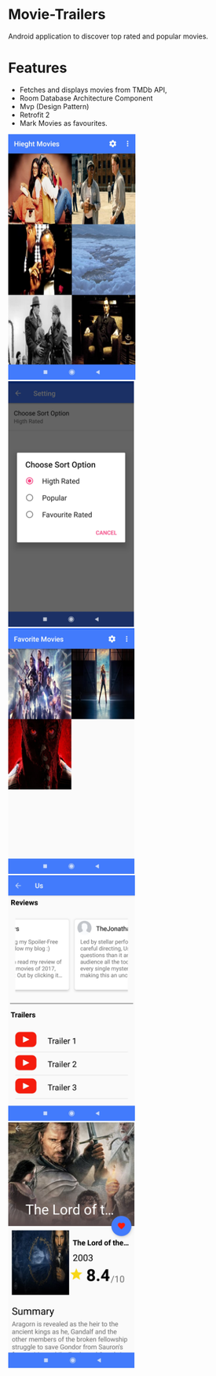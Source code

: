 # Movie-Trailers
Android application to discover top rated and popular movies.

# Features
<ul>
</li>
<li> Fetches and displays movies from TMDb API,</li>
<li>Room Database Architecture Component</li>
<li>Mvp (Design Pattern)</li>
<li>Retrofit 2</li>
<li>Mark Movies as favourites.</li>
</ul>

<img src="images/Screen_1.png" wihth="450" height="500"> <img src="images/Screen_2.png" wihth="450" height="500"> <img src="images/Screen_3.png" wihth="450" height="500">
<img src="images/Screen_4.png" wihth="450" height="500"> <img src="images/Screen_5.png" wihth="450" height="500"> 

